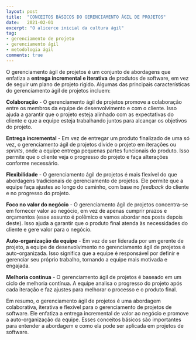 ```yaml
---
layout: post
title:  "CONCEITOS BÁSICOS DO GERENCIAMENTO ÁGIL DE PROJETOS"
date:   2021-02-01
excerpt: "O alicerce inicial da cultura ágil"
tag:
- gerenciamento de projeto
- gerenciamento ágil
- metodologia ágil
comments: true
---
```

O gerenciamento ágil de projetos é um conjunto de abordagens que enfatiza a **entrega incremental e iterativa** de produtos de software, em vez de seguir um plano de projeto rígido. Algumas das principais características do gerenciamento ágil de projetos incluem:

**Colaboração** - O gerenciamento ágil de projetos promove a colaboração entre os membros da equipe de desenvolvimento e com o cliente. Isso ajuda a garantir que o projeto esteja alinhado com as expectativas do cliente e que a equipe esteja trabalhando juntos para alcançar os objetivos do projeto.

**Entrega incremental** - Em vez de entregar um produto finalizado de uma só vez, o gerenciamento ágil de projetos divide o projeto em iterações ou *sprints*, onde a equipe entrega pequenas partes funcionais do produto. Isso permite que o cliente veja o progresso do projeto e faça alterações conforme necessário.

**Flexibilidade** - O gerenciamento ágil de projetos é mais flexível do que abordagens tradicionais de gerenciamento de projetos. Ele permite que a equipe faça ajustes ao longo do caminho, com base no *feedback* do cliente e no progresso do projeto.

**Foco no valor do negócio** - O gerenciamento ágil de projetos concentra-se em fornecer valor ao negócio, em vez de apenas cumprir prazos e orçamentos (esse assunto é polêmico e vamos abordar nos posts depois deste). Isso ajuda a garantir que o produto final atenda às necessidades do cliente e gere valor para o negócio.

**Auto-organização da equipe** - Em vez de ser liderada por um gerente de projeto, a equipe de desenvolvimento no gerenciamento ágil de projetos é auto-organizada. Isso significa que a equipe é responsável por definir e gerenciar seu próprio trabalho, tornando a equipe mais motivada e engajada.

**Melhoria contínua** - O gerenciamento ágil de projetos é baseado em um ciclo de melhoria contínua. A equipe analisa o progresso do projeto após cada iteração e faz ajustes para melhorar o processo e o produto final.

Em resumo, o gerenciamento ágil de projetos é uma abordagem colaborativa, iterativa e flexível para o gerenciamento de projetos de software. Ele enfatiza a entrega incremental de valor ao negócio e promove a auto-organização da equipe. Esses conceitos básicos são importantes para entender a abordagem e como ela pode ser aplicada em projetos de software.